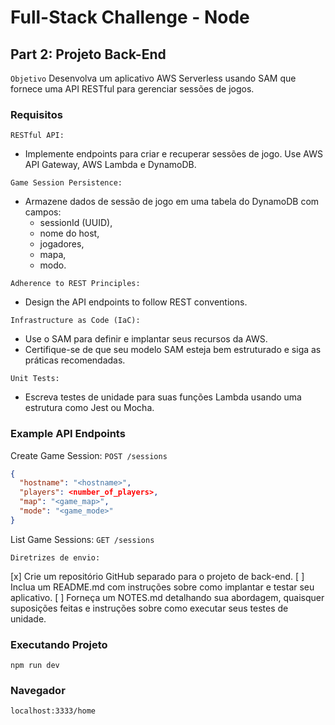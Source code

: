 # Full-Stack Challenge - Node

## Part 2: Projeto Back-End

`Objetivo`
Desenvolva um aplicativo AWS Serverless usando SAM que fornece uma API RESTful para gerenciar sessões de jogos.

### Requisitos

`RESTful API:`

  - Implemente endpoints para criar e recuperar sessões de jogo.
Use AWS API Gateway, AWS Lambda e DynamoDB.

`Game Session Persistence:`

  - Armazene dados de sessão de jogo em uma tabela do DynamoDB com campos: 
    - sessionId (UUID), 
    - nome do host, 
    - jogadores, 
    - mapa, 
    - modo.

`Adherence to REST Principles:`

  - Design the API endpoints to follow REST conventions.

`Infrastructure as Code (IaC):`

  - Use o SAM para definir e implantar seus recursos da AWS.
  - Certifique-se de que seu modelo SAM esteja bem estruturado e siga as práticas recomendadas.

`Unit Tests:`

  - Escreva testes de unidade para suas funções Lambda usando uma estrutura como Jest ou Mocha.

### Example API Endpoints

Create Game Session: `POST /sessions`

```json
{
  "hostname": "<hostname>",
  "players": <number_of_players>,
  "map": "<game_map>",
  "mode": "<game_mode>"
}
```

List Game Sessions: `GET /sessions`

`Diretrizes de envio:`

[x] Crie um repositório GitHub separado para o projeto de back-end.
[ ] Inclua um README.md com instruções sobre como implantar e testar seu aplicativo.
[ ] Forneça um NOTES.md detalhando sua abordagem, quaisquer suposições feitas e instruções sobre como executar seus testes de unidade.

### Executando Projeto
```
npm run dev
```
### Navegador 
```
localhost:3333/home
```
